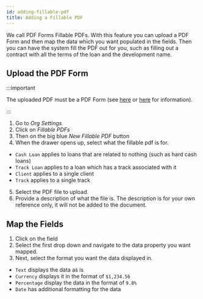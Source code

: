 ```yaml
---
id: adding-fillable-pdf
title: Adding a Fillable PDF
---
```


We call PDF Forms Fillable PDFs. With this feature you can upload a PDF Form and then map the data which you want populated in the fields. Then you can have the system fill the PDF out for you, such as filling out a contract with all the terms of the loan and the development name.

## Upload the PDF Form

:::important

The uploaded PDF must be a PDF Form (see [here](http://naccl-24.ucdavis.edu/technical-support/create-fill-able-pdf-word-document) or [here](https://helpx.adobe.com/acrobat/using/pdf-forms.html) for information).

:::

1. Go to *Org Settings*
2. Click on *Fillable PDFs*
3. Then on the big blue *New Fillable PDF* button
4. When the drawer opens up, select what the fillable pdf is for.
  - `Cash Loan` applies to loans that are related to nothing (such as hard cash loans)
  - `Track Loan` applies to a loan which has a track associated with it
  - `Client` applies to a single client
  - `Track` applies to a single track
5. Select the PDF file to upload.
6. Provide a description of what the file is. The description is for your own reference only, it will not be added to the document.

## Map the Fields
1. Click on the field
2. Select the first drop down and navigate to the data property you want mapped.
3. Next, select the format you want the data displayed in.
  - `Text` displays the data as is
  - `Currency` displays it in the format of `$1,234.56`
  - `Percentage` display the data in the format of `9.8%`
  - `Date` has additional formatting for the data

